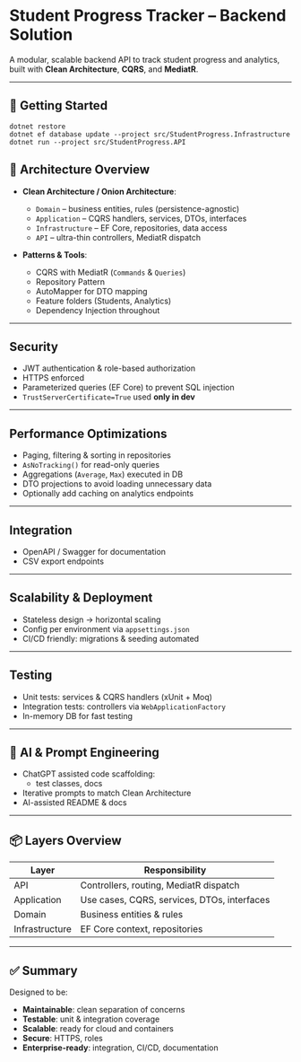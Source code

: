 # Student Progress Tracker – Backend Solution

A modular, scalable backend API to track student progress and analytics, built with **Clean Architecture**, **CQRS**, and **MediatR**.

---

## 🚀 Getting Started
```
dotnet restore
dotnet ef database update --project src/StudentProgress.Infrastructure
dotnet run --project src/StudentProgress.API
```

## 📐 Architecture Overview

- **Clean Architecture / Onion Architecture**:
  - `Domain` – business entities, rules (persistence-agnostic)
  - `Application` – CQRS handlers, services, DTOs, interfaces
  - `Infrastructure` – EF Core, repositories, data access
  - `API` – ultra-thin controllers, MediatR dispatch

- **Patterns & Tools**:
  - CQRS with MediatR (`Commands` & `Queries`)
  - Repository Pattern
  - AutoMapper for DTO mapping
  - Feature folders (Students, Analytics)
  - Dependency Injection throughout

---

## Security

- JWT authentication & role-based authorization
- HTTPS enforced
- Parameterized queries (EF Core) to prevent SQL injection
- `TrustServerCertificate=True` used **only in dev**

---

## Performance Optimizations

- Paging, filtering & sorting in repositories
- `AsNoTracking()` for read-only queries
- Aggregations (`Average`, `Max`) executed in DB
- DTO projections to avoid loading unnecessary data
- Optionally add caching on analytics endpoints

---

## Integration

- OpenAPI / Swagger for documentation
- CSV export endpoints

---

## Scalability & Deployment

- Stateless design → horizontal scaling
- Config per environment via `appsettings.json`
- CI/CD friendly: migrations & seeding automated

---

## Testing

- Unit tests: services & CQRS handlers (xUnit + Moq)
- Integration tests: controllers via `WebApplicationFactory`
- In-memory DB for fast testing

---

## 🤖 AI & Prompt Engineering

- ChatGPT assisted code scaffolding:
  - test classes, docs
- Iterative prompts to match Clean Architecture
- AI-assisted README & docs

---

## 📦 Layers Overview

| Layer          | Responsibility                              |
|----------------|---------------------------------------------|
| API            | Controllers, routing, MediatR dispatch      |
| Application    | Use cases, CQRS, services, DTOs, interfaces |
| Domain         | Business entities & rules                   |
| Infrastructure | EF Core context, repositories               |

---

## ✅ Summary

Designed to be:
- **Maintainable**: clean separation of concerns
- **Testable**: unit & integration coverage
- **Scalable**: ready for cloud and containers
- **Secure**: HTTPS, roles
- **Enterprise-ready**: integration, CI/CD, documentation

